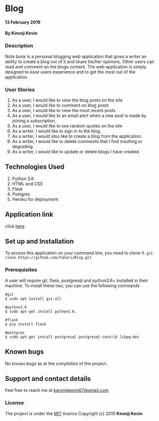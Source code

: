 # Blog
#### 13 February 2019
#### By **Kironji Kevin**

### Description
Note book is a personal blogging web application that gives a writer an ability to create a blog out of it and share his/her opinions. Other users can read and comment on the blogs content. The web application is simply designed to ease users experience and to get the most out of the application.
### User Stories
1. As a user, I would like to view the blog posts on the site
2. As a user, I would like to comment on blog posts
3. As a user, I would like to view the most recent posts
4. As a user, I would like to an email alert when a new post is made by joining a subscription.
5. As a user, I would like to see random quotes on the site
6. As a writer, I would like to sign in to the blog.
7. As a writer, I would also like to create a blog from the application.
8. As a writer, I would like to delete comments that I find insulting or degrading.
9. As a writer, I would like to update or delete blogs I have created.


## Technologies Used
1. Python 3.6
2. HTML and CSS
3. Flask
4. Postgres
5. Heroku for deployment

## Application link
click [here](#)

## Set up and Installation

To access this application on your command line, you need to clone it.
`git clone https://github.com/Fahari/Blog.git`

### Prerequisites
A user will require git, flask, postgresql and python3.6+ installed in their machine.
To install these two, you can use the following commands
```
#git
$ sudo apt install git-all

#python3.6
$ sudo apt-get install python3.6.

#flask
$ pip install flask

#postgres
$ sudo apt-get install postgresql postgresql-contrib libpq-dev

```
## Known bugs
No known bugs as at the completion of the project.

## Support and contact details
Feel free to reach me at karonjekevin67@gmail.com

### License
The project is under the [MIT](https://github.com/Fahari/Blog/blob/master/LICENSE) licence
Copyright (c) 2019 **Kironji Kevin**
